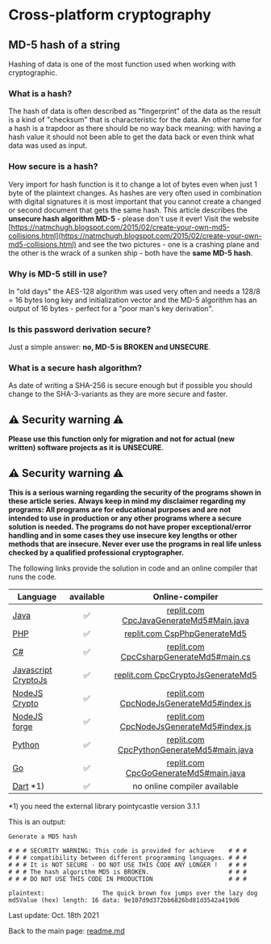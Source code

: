 # Cross-platform cryptography

## MD-5 hash of a string

Hashing of data is one of the most function used when working with cryptographic.

### What is a hash?

The hash of data is often described as "fingerprint" of the data as the result is a kind of "checksum" that is characteristic for the data. An other name for a hash is a trapdoor as there should be no way back meaning: with having a hash value it should not been able to get the data back or even think what data was used as input.

### How secure is a hash?

Very import for hash function is it to change a lot of bytes even when just 1 byte of the plaintext changes. As hashes are very often used in combination with digital signatures it is most important that you cannot create a changed or second document that gets the same hash. This article describes the **unsecure hash algorithm MD-5** - please don't use it ever! Visit the website [https://natmchugh.blogspot.com/2015/02/create-your-own-md5-collisions.html](https://natmchugh.blogspot.com/2015/02/create-your-own-md5-collisions.html) and see the two pictures - one is a crashing plane and the other is the wrack of a sunken ship - both have the **same MD-5 hash**. 

### Why is MD-5 still in use?

In "old days" the AES-128 algorithm was used very often and needs a 128/8 = 16 bytes long key and initialization vector and the MD-5 algorithm has an output of 16 bytes - perfect for a "poor man's key derivation".

### Is this password derivation secure?

Just a simple answer: **no, MD-5 is BROKEN and UNSECURE**.

### What is a secure hash algorithm?

As date of writing a SHA-256 is secure enough but if possible you should change to the SHA-3-variants as they are more secure and faster.

## :warning: Security warning :warning:

**Please use this function only for migration and not for actual (new written) software projects as it is UNSECURE**.

## :warning: Security warning :warning:

**This is a serious warning regarding the security of the programs shown in these article series.  Always keep in mind my disclaimer regarding my programs: All programs are for educational purposes and are not intended to use in production or any other programs where a  secure solution is needed. The programs do not have proper exceptional/error handling and in some cases they use insecure key lengths or other methods that are insecure. Never ever use the programs in real life unless checked by a qualified professional cryptographer.**

The following links provide the solution in code and an online compiler that runs the code.

| Language | available | Online-compiler
| ------ | :---: | :----: |
| [Java](../GenerateMd5/GenerateMd5.java) | :white_check_mark: | [replit.com CpcJavaGenerateMd5#Main.java](https://replit.com/@javacrypto/CpcJavaGenerateMd5#Main.java/)
| [PHP](../GenerateMd5/GenerateMd5.php) | :white_check_mark: | [replit.com CspPhpGenerateMd5](https://replit.com/@javacrypto/CpcPhpGenerateMd5#main.php/)
| [C#](../GenerateMd5/GenerateMd5.cs) | :white_check_mark: | [replit.com CpcCsharpGenerateMd5#main.cs](https://replit.com/@javacrypto/CpcCsharpGenerateMd5#main.cs/)
| [Javascript CryptoJs](../GenerateMd5/GenerateMd5CryptoJs.js) | :white_check_mark: | [replit.com CpcCryptoJsGenerateMd5](https://replit.com/@javacrypto/CpcCryptoJsGenerateMd5#index.js/)
| [NodeJS Crypto](../GenerateMd5/GenerateMd5NodeJsCrypto.js) | :white_check_mark: | [replit.com CpcNodeJsGenerateMd5#index.js](https://replit.com/@javacrypto/CpcNodeJsCryptoGenerateMd5#index.js/)
| [NodeJS forge](../GenerateMd5/GenerateMd5NodeJs.js) | :white_check_mark: | [replit.com CpcNodeJsGenerateMd5#index.js](https://replit.com/@javacrypto/CpcNodeJsGenerateMd5#index.js/)
| [Python](../GenerateMd5/GenerateMd5.py) | :white_check_mark: | [replit.com CpcPythonGenerateMd5#main.java](https://replit.com/@javacrypto/CpcPythonGenerateMd5#main.py/)
| [Go](../GenerateMd5/GenerateMd5.go) | :white_check_mark: | [replit.com CpcGoGenerateMd5#main.java](https://replit.com/@javacrypto/CpcGoGenerateMd5#main.py/)
| [Dart](../GenerateMd5/GenerateMd5.dart) *1) | :white_check_mark: | no online compiler available

*1) you need the external library pointycastle version 3.1.1

This is an output:

```plaintext
Generate a MD5 hash

# # # SECURITY WARNING: This code is provided for achieve    # # #
# # # compatibility between different programming languages. # # #
# # # It is NOT SECURE - DO NOT USE THIS CODE ANY LONGER !   # # #
# # # The hash algorithm MD5 is BROKEN.                      # # #
# # # DO NOT USE THIS CODE IN PRODUCTION                     # # #

plaintext:                The quick brown fox jumps over the lazy dog
md5Value (hex) length: 16 data: 9e107d9d372bb6826bd81d3542a419d6

```

Last update: Oct. 18th 2021

Back to the main page: [readme.md](../readme.md)